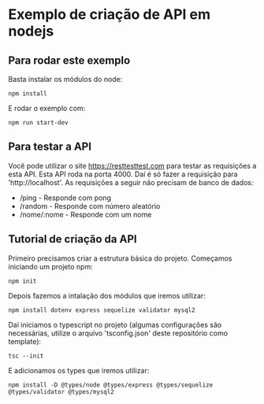 # Exemplo de criação de API em nodejs

## Para rodar este exemplo

Basta instalar os módulos do node:

```
npm install
```

E rodar o exemplo com:

```
npm run start-dev
```

## Para testar a API

Você pode utilizar o site https://resttesttest.com para testar as requisições a esta API. Esta API roda na porta 4000. Daí é só fazer a requisição para
'http://localhost'. As requisições a seguir não precisam de banco de dados:

- /ping - Responde com pong
- /random -  Responde com número aleatório
- /nome/:nome - Responde com um nome

## Tutorial de criação da API

Primeiro precisamos criar a estrutura básica do projeto. Começamos iniciando um projeto npm:

```
npm init
```

Depois fazemos a intalação dos módulos que iremos utilizar:

```
npm install dotenv express sequelize validator mysql2
```

Daí iniciamos o typescript no projeto (algumas configurações são necessárias, utilize o arquivo 'tsconfig.json' deste repositório como template):

```
tsc --init
```

E adicionamos os types que iremos utilizar:

```
npm install -D @types/node @types/express @types/sequelize @types/validator @types/mysql2
```
